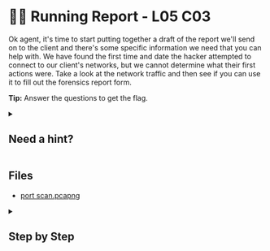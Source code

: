 # 🏃‍♂️ Running Report - L05 C03

Ok agent, it's time to start putting together a draft of the report we'll send on to the client and there's some specific information we need that you can help with. We have found the first time and date the hacker attempted to connect to our client's networks, but we cannot determine what their first actions were. Take a look at the network traffic and then see if you can use it to fill out the forensics report form.

**Tip:** Answer the questions to get the flag.

<details><summary>

## Need a hint?</summary>

```txt
💡 Hint: What would an attacker need to do before attacking a machine?
```

</details>

## Files

- [port scan.pcapng](/assets/runningreport2.pcapng)

<details><summary>

## Step by Step</summary>

- Download the pcapng and open it with Wireshark
- This port scan looks at a single ip address which indicates `Vertical`
- The TTL of 128 indicates `Windows`
- The blue highlighted ACK sequences have 6 entries with the numbers:
  - `135, 139, 445, 5357, 6666, and 7443`

![completed report](/assets/runningreport1.png)

- The flag should appear

`flag: lDd0KKJgfjF9QDv289io`

</details>
